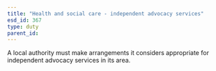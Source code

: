 ```yaml
---
title: "Health and social care - independent advocacy services"
esd_id: 367
type: duty
parent_id:  
---
```


A local authority must make arrangements it considers appropriate for independent advocacy services in its area.

